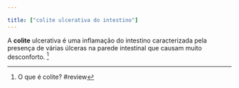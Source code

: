 ```yaml
---

title: ["colite ulcerativa do intestino"]
---
```

A **colite** ulcerativa é uma inflamação do intestino caracterizada pela presença de várias úlceras na parede intestinal que causam muito desconforto. [^253739]

[^253739]: O que é colite?
#review 
